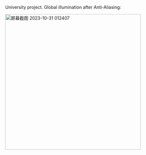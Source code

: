 University project. Global illumination after Anti-Aliasing:

<img width="435" alt="屏幕截图 2023-10-31 012407" src="https://github.com/MauraLxy/CG-path-tracing/assets/100116002/3c06383b-822c-48ef-b0ac-3813d9f336d0">
